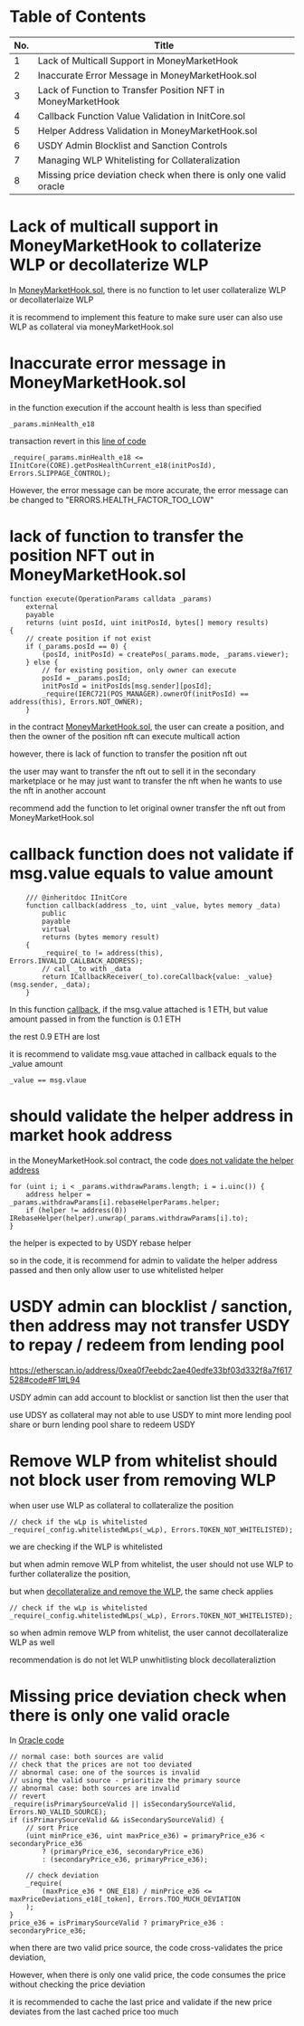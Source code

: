 # Table of Contents

| No. | Title                                                           |
|-----|-----------------------------------------------------------------|
| 1   | Lack of Multicall Support in MoneyMarketHook                    |
| 2   | Inaccurate Error Message in MoneyMarketHook.sol                 |
| 3   | Lack of Function to Transfer Position NFT in MoneyMarketHook    |
| 4   | Callback Function Value Validation in InitCore.sol              |
| 5   | Helper Address Validation in MoneyMarketHook.sol                |
| 6   | USDY Admin Blocklist and Sanction Controls                      |
| 7   | Managing WLP Whitelisting for Collateralization                 |
| 8   | Missing price deviation check when there is only one valid oracle                 |

# Lack of multicall support in MoneyMarketHook to collaterize WLP or decollaterize WLP

In [MoneyMarketHook.sol](https://github.com/code-423n4/2023-12-initcapital/blob/a53e401529451b208095b3af11862984d0b32177/contracts/hook/MoneyMarketHook.sol#L53), there is no function to let user collateralize WLP or decollaterlaize WLP

it is recommend to implement this feature to make sure user can also use WLP as collateral via moneyMarketHook.sol

# Inaccurate error message in MoneyMarketHook.sol

in the function execution if the account health is less than specified 

```solidity
_params.minHealth_e18
```

transaction revert in this [line of code](https://github.com/code-423n4/2023-12-initcapital/blob/a53e401529451b208095b3af11862984d0b32177/contracts/hook/MoneyMarketHook.sol#L69)

```
_require(_params.minHealth_e18 <= IInitCore(CORE).getPosHealthCurrent_e18(initPosId), Errors.SLIPPAGE_CONTROL);
```

However, the error message can be more accurate, the error message can be changed to "ERRORS.HEALTH_FACTOR_TOO_LOW"

# lack of function to transfer the position NFT out in MoneyMarketHook.sol

```
function execute(OperationParams calldata _params)
	external
	payable
	returns (uint posId, uint initPosId, bytes[] memory results)
{
	// create position if not exist
	if (_params.posId == 0) {
		(posId, initPosId) = createPos(_params.mode, _params.viewer);
	} else {
		// for existing position, only owner can execute
		posId = _params.posId;
		initPosId = initPosIds[msg.sender][posId];
		_require(IERC721(POS_MANAGER).ownerOf(initPosId) == address(this), Errors.NOT_OWNER);
	}
```

in the contract [MoneyMarketHook.sol](https://github.com/code-423n4/2023-12-initcapital/blob/a53e401529451b208095b3af11862984d0b32177/contracts/hook/MoneyMarketHook.sol#L21), the user can create a position, 
and then the owner of the position nft can execute multicall action

however, there is lack of function to transfer the position nft out

the user may want to transfer the nft out to sell it in the secondary marketplace or he may just want to transfer the nft when he wants to use the nft in another account 

recommend add the function to let original owner transfer the nft out from MoneyMarketHook.sol

# callback function does not validate if msg.value equals to value amount

```solidity
    /// @inheritdoc IInitCore
    function callback(address _to, uint _value, bytes memory _data)
        public
        payable
        virtual
        returns (bytes memory result)
    {
        _require(_to != address(this), Errors.INVALID_CALLBACK_ADDRESS);
        // call _to with _data
        return ICallbackReceiver(_to).coreCallback{value: _value}(msg.sender, _data);
    }
```

In this function [callback](https://github.com/code-423n4/2023-12-initcapital/blob/a53e401529451b208095b3af11862984d0b32177/contracts/core/InitCore.sol#L513), if the msg.value attached is 1 ETH, but value amount passed in from the function is 0.1 ETH

the rest 0.9 ETH are lost

it is recommend to validate msg.vaue attached in callback equals to the _value amount

```solidity
_value == msg.vlaue 
```

# should validate the helper address in market hook address

in the MoneyMarketHook.sol contract, the code [does not validate the helper address](https://github.com/code-423n4/2023-12-initcapital/blob/a53e401529451b208095b3af11862984d0b32177/contracts/hook/MoneyMarketHook.sol#L73)

```solidity
for (uint i; i < _params.withdrawParams.length; i = i.uinc()) {
	address helper = _params.withdrawParams[i].rebaseHelperParams.helper;
	if (helper != address(0)) IRebaseHelper(helper).unwrap(_params.withdrawParams[i].to);
}
```

the helper is expected to by USDY rebase helper

so in the code, it is recommend for admin to validate the helper address passed and then only allow user to use whitelisted helper

# USDY admin can blocklist / sanction, then address may not transfer USDY to repay / redeem from lending pool 

https://etherscan.io/address/0xea0f7eebdc2ae40edfe33bf03d332f8a7f617528#code#F1#L94

USDY admin can add account to blocklist or sanction list then the user that 

use UDSY as collateral may not able to use USDY to mint more lending pool share or burn lending pool share to redeem USDY

# Remove WLP from whitelist should not block user from removing WLP

when user use WLP as collateral to collateralize the position

```solidity
// check if the wLp is whitelisted
_require(_config.whitelistedWLps(_wLp), Errors.TOKEN_NOT_WHITELISTED);
```

we are checking if the WLP is whitelisted

but when admin remove WLP from whitelist, the user should not use WLP to further collateralize the position, 

but when [decollateralize and remove the WLP](https://github.com/code-423n4/2023-12-initcapital/blob/a53e401529451b208095b3af11862984d0b32177/contracts/core/InitCore.sol#L275), the same check applies

```solidity
// check if the wLp is whitelisted
_require(_config.whitelistedWLps(_wLp), Errors.TOKEN_NOT_WHITELISTED);
```

so when admin remove WLP from whitelist, the user cannot decollateralize WLP as well

recommendation is do not let WLP unwhitlisting block decollateraliztion

# Missing price deviation check when there is only one valid oracle

In [Oracle code](https://github.com/code-423n4/2023-12-initcapital/blob/a53e401529451b208095b3af11862984d0b32177/contracts/oracle/InitOracle.sol#L77)

```solidity
// normal case: both sources are valid
// check that the prices are not too deviated
// abnormal case: one of the sources is invalid
// using the valid source - prioritize the primary source
// abnormal case: both sources are invalid
// revert
_require(isPrimarySourceValid || isSecondarySourceValid, Errors.NO_VALID_SOURCE);
if (isPrimarySourceValid && isSecondarySourceValid) {
	// sort Price
	(uint minPrice_e36, uint maxPrice_e36) = primaryPrice_e36 < secondaryPrice_e36
		? (primaryPrice_e36, secondaryPrice_e36)
		: (secondaryPrice_e36, primaryPrice_e36);

	// check deviation
	_require(
		(maxPrice_e36 * ONE_E18) / minPrice_e36 <= maxPriceDeviations_e18[_token], Errors.TOO_MUCH_DEVIATION
	);
}
price_e36 = isPrimarySourceValid ? primaryPrice_e36 : secondaryPrice_e36;
```

when there are two valid price source, the code cross-validates the price deviation,

However, when there is only one valid price, the code consumes the price without checking the price deviation

it is recommended to cache the last price and validate if the new price deviates from the last cached price too much